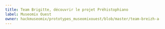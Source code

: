 ```yaml
---
title: Team Brigitte, découvrir le projet Préhistophiano
label: Museomix Ouest
owner: hackmuseomix/prototypes_museomixouest/blob/master/team-breizh-a-gratter.md
---
```

